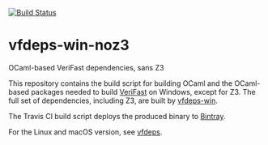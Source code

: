 [![Build Status](https://travis-ci.org/verifast/vfdeps-win-noz3.svg?branch=master)](https://travis-ci.org/verifast/vfdeps-win-noz3)

# vfdeps-win-noz3
OCaml-based VeriFast dependencies, sans Z3

This repository contains the build script for building OCaml and the OCaml-based packages needed to build [VeriFast](https://github.com/verifast/verifast) on Windows, except for Z3. The full set of dependencies, including Z3, are built by [vfdeps-win](https://github.com/verifast/vfdeps-win).

The Travis CI build script deploys the produced binary to [Bintray](https://dl.bintray.com/verifast/verifast).

For the Linux and macOS version, see [vfdeps](https://github.com/verifast/vfdeps).
